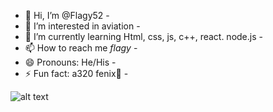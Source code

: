 - 👋 Hi, I’m @Flagy52 -
- 👀 I’m interested in aviation -
- 🌱 I’m currently learning Html, css, js, c++, react. node.js -
- 📫 How to reach me _flagy_ -
- 😄 Pronouns: He/His -
- ⚡ Fun fact: a320 fenix💞️ -

![alt text]([http://url/to/img.png](https://camo.githubusercontent.com/17c35262b934def2d9accd8155e46b5405df687959190dafd5e36ec3f1f4c61c/68747470733a2f2f696d672e736869656c64732e696f2f62616467652f6a6176617363726970742d4637444631452e7376673f267374796c653d666f722d7468652d6261646765266c6f676f3d6a617661736372697074266c6f676f436f6c6f723d666666))
<!---
Flagy52/Flagy52 is a ✨ special ✨ repository because its `README.md` (this file) appears on your GitHub profile.
You can click the Preview link to take a look at your changes.
--->
